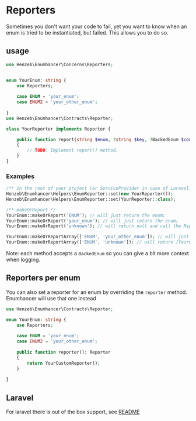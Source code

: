 # Reporters

Sometimes you don't want your code to fail, yet you want to know when an 
enum is tried to be instantiated, but failed. This allows you to do so.

## usage
```php
use Henzeb\Enumhancer\Concerns\Reporters;


enum YourEnum: string {
    use Reporters;
    
    case ENUM = 'your_enum';
    case ENUM2 = 'your_other_enum';
 
}
use Henzeb\Enumhancer\Contracts\Reporter;

class YourReporter implements Reporter {

    public function report(string $enum, ?string $key, ?BackedEnum $context) : void
    {
        // TODO: Implement report() method.
    }
}

```
### Examples
```php
/** in the root of your project (or ServiceProvider in case of Laravel) */
Henzeb\Enumhancer\Helpers\EnumReporter::set(new YourReporter());
Henzeb\Enumhancer\Helpers\EnumReporter::set(YourReporter::class);

/** makeOrReport */
YourEnum::makeOrReport('ENUM'); // will just return the enum;
YourEnum::makeOrReport('your_enum'); // will just return the enum;
YourEnum::makeOrReport('unknown'); // will return null and call the Reporter

YourEnum::makeOrReportArray(['ENUM', 'your_other_enum']); // will just return the enums;
YourEnum::makeOrReportArray(['ENUM', 'unknown']); // will return [YourEnum::ENUM] and call the Reporter for 'unknown'
```

Note: each method accepts a `BackedEnum` so you can give 
a bit more context when logging.

## Reporters per enum
You can also set a reporter for an enum by overriding the `reporter` method. 
Enumhancer will use that one instead

```php
use Henzeb\Enumhancer\Contracts\Reporter;

enum YourEnum: string {
    use Reporters;
    
    case ENUM = 'your_enum';
    case ENUM2 = 'your_other_enum';
    
    public function reporter(): Reporter
    {
        return YourCustomReporter();
    }
 
}
```


## Laravel
For laravel there is out of the box support, 
see [README](../README.md#Laravel)
